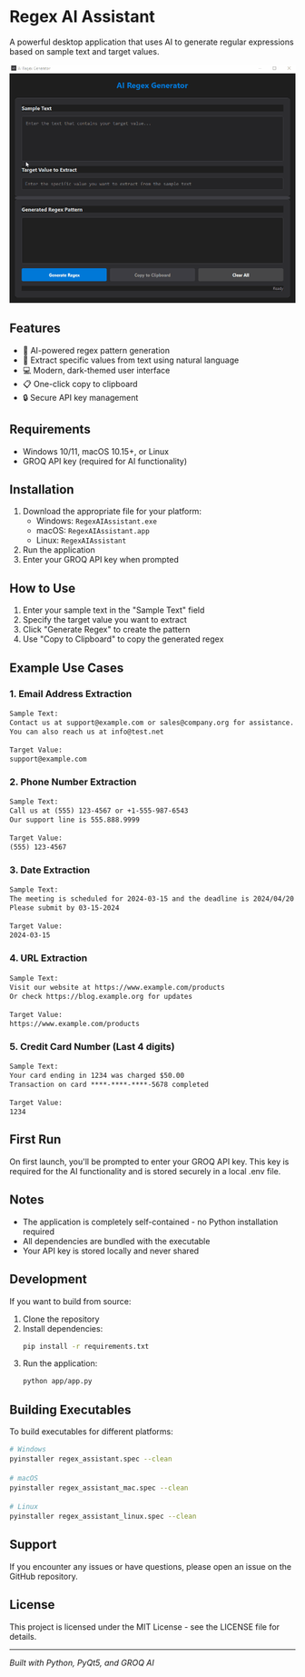 # Regex AI Assistant

A powerful desktop application that uses AI to generate regular expressions based on sample text and target values.

![Regex AI Assistant Demo](demo.gif)

## Features
- 🤖 AI-powered regex pattern generation
- 🎯 Extract specific values from text using natural language
- 💻 Modern, dark-themed user interface
- 📋 One-click copy to clipboard
- 🔒 Secure API key management

## Requirements
- Windows 10/11, macOS 10.15+, or Linux
- GROQ API key (required for AI functionality)

## Installation
1. Download the appropriate file for your platform:
   - Windows: `RegexAIAssistant.exe`
   - macOS: `RegexAIAssistant.app`
   - Linux: `RegexAIAssistant`
2. Run the application
3. Enter your GROQ API key when prompted

## How to Use
1. Enter your sample text in the "Sample Text" field
2. Specify the target value you want to extract
3. Click "Generate Regex" to create the pattern
4. Use "Copy to Clipboard" to copy the generated regex

## Example Use Cases

### 1. Email Address Extraction
```
Sample Text:
Contact us at support@example.com or sales@company.org for assistance.
You can also reach us at info@test.net

Target Value:
support@example.com
```

### 2. Phone Number Extraction
```
Sample Text:
Call us at (555) 123-4567 or +1-555-987-6543
Our support line is 555.888.9999

Target Value:
(555) 123-4567
```

### 3. Date Extraction
```
Sample Text:
The meeting is scheduled for 2024-03-15 and the deadline is 2024/04/20
Please submit by 03-15-2024

Target Value:
2024-03-15
```

### 4. URL Extraction
```
Sample Text:
Visit our website at https://www.example.com/products
Or check https://blog.example.org for updates

Target Value:
https://www.example.com/products
```

### 5. Credit Card Number (Last 4 digits)
```
Sample Text:
Your card ending in 1234 was charged $50.00
Transaction on card ****-****-****-5678 completed

Target Value:
1234
```

## First Run
On first launch, you'll be prompted to enter your GROQ API key. This key is required for the AI functionality and is stored securely in a local .env file.

## Notes
- The application is completely self-contained - no Python installation required
- All dependencies are bundled with the executable
- Your API key is stored locally and never shared

## Development
If you want to build from source:

1. Clone the repository
2. Install dependencies:
   ```bash
   pip install -r requirements.txt
   ```
3. Run the application:
   ```bash
   python app/app.py
   ```

## Building Executables
To build executables for different platforms:

```bash
# Windows
pyinstaller regex_assistant.spec --clean

# macOS
pyinstaller regex_assistant_mac.spec --clean

# Linux
pyinstaller regex_assistant_linux.spec --clean
```

## Support
If you encounter any issues or have questions, please open an issue on the GitHub repository.

## License
This project is licensed under the MIT License - see the LICENSE file for details.

---
*Built with Python, PyQt5, and GROQ AI*

